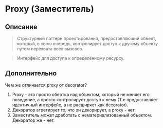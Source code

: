 # Proxy (Заместитель)

## Описание
> Структурный паттерн проектирования, предоставляющий объект, который, в свою очередь, контролирует доступ к другому объекту путем перехвата всех вызовов.

> Интерфейс для доступа к определённому ресурсу.

## Дополнительно

Чем же отличается proxy от decorator?
1. Proxy - это просто обертка над объектом, который не меняет его поведение, а просто контролирует доступ к нему (Т.е предоставляет идентичный интерфейс, а не расширяет как decorator).
2. Декоратор агрегирует то, что он декорирует, а proxy - нет.
3. Заместитель может дработать с нематериализованный объектом. Декоратор же - нет.